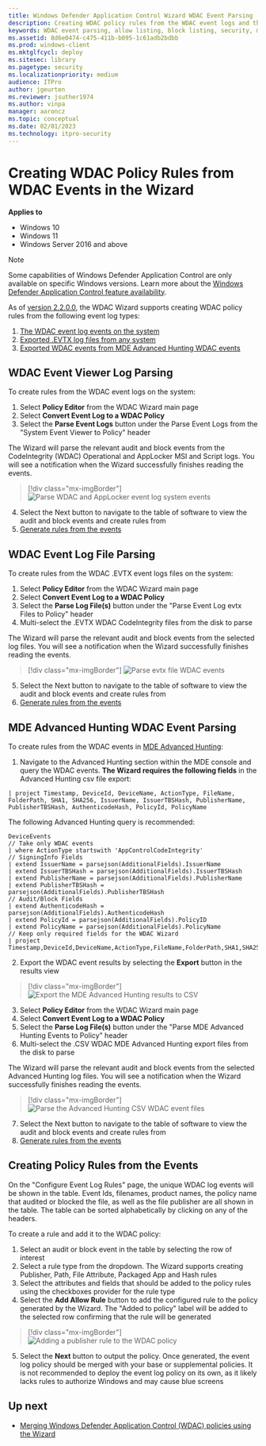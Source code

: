 ```yaml
---
title: Windows Defender Application Control Wizard WDAC Event Parsing
description: Creating WDAC policy rules from the WDAC event logs and the MDE Advanced Hunting WDAC events.
keywords: WDAC event parsing, allow listing, block listing, security, malware
ms.assetid: 8d6e0474-c475-411b-b095-1c61adb2bdbb
ms.prod: windows-client
ms.mktglfcycl: deploy
ms.sitesec: library
ms.pagetype: security
ms.localizationpriority: medium
audience: ITPro
author: jgeurten
ms.reviewer: jsuther1974
ms.author: vinpa
manager: aaroncz
ms.topic: conceptual
ms.date: 02/01/2023
ms.technology: itpro-security
---
```


# Creating WDAC Policy Rules from WDAC Events in the Wizard

**Applies to**

- Windows 10
- Windows 11
- Windows Server 2016 and above

> [!NOTE]
> Some capabilities of Windows Defender Application Control are only available on specific Windows versions. Learn more about the [Windows Defender Application Control feature availability](feature-availability.md).

As of [version 2.2.0.0](https://webapp-wdac-wizard.azurewebsites.net/archives.html), the WDAC Wizard supports creating WDAC policy rules from the following event log types: 

1. [The WDAC event log events on the system](#WDAC-Event-Viewer-Log-Parsing)
2. [Exported .EVTX log files from any system](#WDAC-Event-Log-File-Parsing)
3. [Exported WDAC events from MDE Advanced Hunting WDAC events](#MDE-Advanced-Hunting-WDAC-Event-Parsing)


## WDAC Event Viewer Log Parsing

To create rules from the WDAC event logs on the system:

1. Select **Policy Editor** from the WDAC Wizard main page
2. Select **Convert Event Log to a WDAC Policy**
3. Select the **Parse Event Logs** button under the Parse Event Logs from the "System Event Viewer to Policy" header

The Wizard will parse the relevant audit and block events from the CodeIntegrity (WDAC) Operational and AppLocker MSI and Script logs. You will see a notification when the Wizard successfully finishes reading the events. 

> [!div class="mx-imgBorder"]
> ![Parse WDAC and AppLocker event log system events](images/wdac-wizard-event-log-system.png)

4. Select the Next button to navigate to the table of software to view the audit and block events and create rules from
5. [Generate rules from the events](#Creating-Policy-Rules-from-the-Events)

## WDAC Event Log File Parsing

To create rules from the WDAC .EVTX event logs files on the system:

1. Select **Policy Editor** from the WDAC Wizard main page
2. Select **Convert Event Log to a WDAC Policy**
3. Select the **Parse Log File(s)** button under the "Parse Event Log evtx Files to Policy" header
4. Multi-select the .EVTX WDAC CodeIntegrity files from the disk to parse

The Wizard will parse the relevant audit and block events from the selected log files. You will see a notification when the Wizard successfully finishes reading the events. 

> [!div class="mx-imgBorder"]
> ![Parse evtx file WDAC events](images/wdac-wizard-event-log-files.png)

5. Select the Next button to navigate to the table of software to view the audit and block events and create rules from
6. [Generate rules from the events](#Creating-Policy-Rules-from-the-Events)

## MDE Advanced Hunting WDAC Event Parsing

To create rules from the WDAC events in [MDE Advanced Hunting](querying-application-control-events-centrally-using-advanced-hunting.md):

1. Navigate to the Advanced Hunting section within the MDE console and query the WDAC events. **The Wizard requires the following fields** in the Advanced Hunting csv file export: 

```KQL
| project Timestamp, DeviceId, DeviceName, ActionType, FileName, FolderPath, SHA1, SHA256, IssuerName, IssuerTBSHash, PublisherName, PublisherTBSHash, AuthenticodeHash, PolicyId, PolicyName
```

The following Advanced Hunting query is recommended:

```KQL
DeviceEvents 
// Take only WDAC events
| where ActionType startswith 'AppControlCodeIntegrity' 
// SigningInfo Fields
| extend IssuerName = parsejson(AdditionalFields).IssuerName
| extend IssuerTBSHash = parsejson(AdditionalFields).IssuerTBSHash
| extend PublisherName = parsejson(AdditionalFields).PublisherName
| extend PublisherTBSHash = parsejson(AdditionalFields).PublisherTBSHash
// Audit/Block Fields
| extend AuthenticodeHash = parsejson(AdditionalFields).AuthenticodeHash
| extend PolicyId = parsejson(AdditionalFields).PolicyID
| extend PolicyName = parsejson(AdditionalFields).PolicyName
// Keep only required fields for the WDAC Wizard
| project Timestamp,DeviceId,DeviceName,ActionType,FileName,FolderPath,SHA1,SHA256,IssuerName,IssuerTBSHash,PublisherName,PublisherTBSHash,AuthenticodeHash,PolicyId,PolicyName
```

2. Export the WDAC event results by selecting the **Export** button in the results view

> [!div class="mx-imgBorder"]
> ![Export the MDE Advanced Hunting results to CSV](images/wdac-wizard-event-log-mde-ah-export.png)

3. Select **Policy Editor** from the WDAC Wizard main page
4. Select **Convert Event Log to a WDAC Policy**
5. Select the **Parse Log File(s)** button under the "Parse MDE Advanced Hunting Events to Policy" header
6. Multi-select the .CSV WDAC MDE Advanced Hunting export files from the disk to parse

The Wizard will parse the relevant audit and block events from the selected Advanced Hunting log files. You will see a notification when the Wizard successfully finishes reading the events. 

> [!div class="mx-imgBorder"]
> ![Parse the Advanced Hunting CSV WDAC event files](images/wdac-wizard-event-log-mde-ah-parsing.png)

7. Select the Next button to navigate to the table of software to view the audit and block events and create rules from
8. [Generate rules from the events](#Creating-Policy-Rules-from-the-Events)


## Creating Policy Rules from the Events

On the "Configure Event Log Rules" page, the unique WDAC log events will be shown in the table. Event Ids, filenames, product names, the policy name that audited or blocked the file, as well as the file publisher are all shown in the table. The table can be sorted alphabetically by clicking on any of the headers. 

To create a rule and add it to the WDAC policy: 

1. Select an audit or block event in the table by selecting the row of interest
2. Select a rule type from the dropdown. The Wizard supports creating Publisher, Path, File Attribute, Packaged App and Hash rules
3. Select the attributes and fields that should be added to the policy rules using the checkboxes provider for the rule type
4. Select the **Add Allow Rule** button to add the configured rule to the policy generated by the Wizard. The "Added to policy" label will be added to the selected row confirming that the rule will be generated

> [!div class="mx-imgBorder"]
> ![Adding a publisher rule to the WDAC policy](images/wdac-wizard-event-rule-creation.png)

5. Select the **Next** button to output the policy. Once generated, the event log policy should be merged with your base or supplemental policies. It is not recommended to deploy the event log policy on its own, as it likely lacks rules to authorize Windows and may cause blue screens


## Up next

- [Merging Windows Defender Application Control (WDAC) policies using the Wizard](wdac-wizard-merging-policies.md)